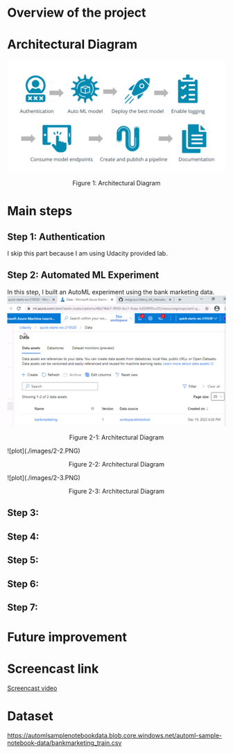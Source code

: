 # Overview of the project

# Architectural Diagram
![plot](./images/Architecture.PNG)
<p align="center">Figure 1: Architectural Diagram</p>

# Main steps
## Step 1: Authentication
I skip this part because I am using Udacity provided lab.

## Step 2: Automated ML Experiment
In this step, I built an AutoML experiment using the bank marketing data.
![plot](./images/2-1.PNG)
<p align="center">Figure 2-1: Architectural Diagram</p>
![plot](./images/2-2.PNG)
<p align="center">Figure 2-2: Architectural Diagram</p>
![plot](./images/2-3.PNG)
<p align="center">Figure 2-3: Architectural Diagram</p>

## Step 3:
## Step 4:
## Step 5:
## Step 6:
## Step 7:

# Future improvement
# Screencast link
<a href="https://www.google.com/" target="_blank">Screencast video</a>

# Dataset
https://automlsamplenotebookdata.blob.core.windows.net/automl-sample-notebook-data/bankmarketing_train.csv


